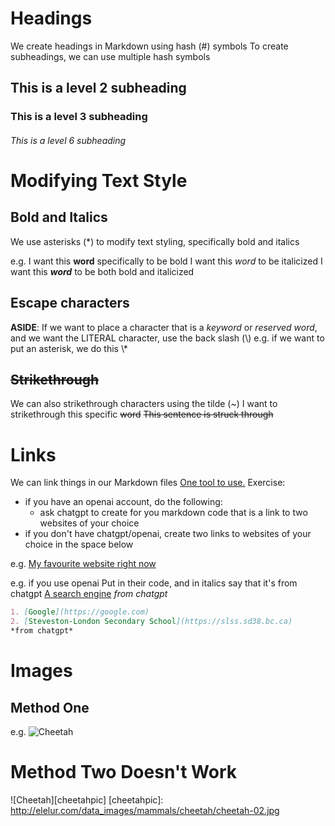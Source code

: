 # Headings
We create headings in Markdown using hash (#) symbols
To create subheadings, we can use multiple hash symbols
## This is a level 2 subheading
### This is a level 3 subheading
###### This is a level 6 subheading

# Modifying Text Style
## Bold and Italics
We use asterisks (\*) to modify text styling, specifically
bold and italics

e.g.
I want this **word** specifically to be bold
I want this *word* to be italicized
I want this ***word*** to be both bold and italicized

## Escape characters
**ASIDE**: If we want to place a character that is a *keyword* or
*reserved word*, and we want the LITERAL character, use
the back slash (\\)
	e.g. if we want to put an asterisk, we do this \\\*

## ~~Strikethrough~~
We can also strikethrough characters using the tilde (~)
I want to strikethrough this specific ~~word~~
~~This sentence is struck through~~
# Links
We can link things in our Markdown files
[One tool to use.](https://chat.openai.com)
Exercise:
* if you have an openai account, do the following:
	* ask chatgpt to create for you markdown code that is a link to two websites of your choice
* if you don't have chatgpt/openai, create two links to websites of your choice in the space below

e.g. [My favourite website right now](https://nyt.com)

e.g. if you use openai
Put in their code, and in italics say that it's from chatgpt
[A search engine](https://google.com) *from chatgpt*

```markdown
1. [Google](https://google.com)
2. [Steveston-London Secondary School](https://slss.sd38.bc.ca)
*from chatgpt*
```
# Images
## Method One
e.g.
![Cheetah](http://elelur.com/data_images/mammals/cheetah/cheetah-02.jpg)
# Method Two Doesn't Work
![Cheetah][cheetahpic]
[cheetahpic]: http://elelur.com/data_images/mammals/cheetah/cheetah-02.jpg